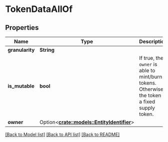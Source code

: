 # TokenDataAllOf

## Properties

Name | Type | Description | Notes
------------ | ------------- | ------------- | -------------
**granularity** | **String** |  | 
**is_mutable** | **bool** | If true, the `owner` is able to mint/burn tokens. Otherwise, the token is a fixed supply token. | 
**owner** | Option<[**crate::models::EntityIdentifier**](EntityIdentifier.md)> |  | [optional]

[[Back to Model list]](../README.md#documentation-for-models) [[Back to API list]](../README.md#documentation-for-api-endpoints) [[Back to README]](../README.md)



